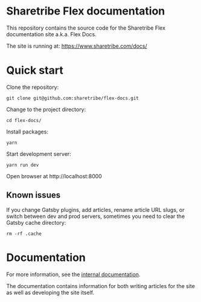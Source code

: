 # Sharetribe Flex documentation

This repository contains the source code for the Sharetribe Flex
documentation site a.k.a. Flex Docs.

The site is running at: https://www.sharetribe.com/docs/

# Quick start

Clone the repository:

    git clone git@github.com:sharetribe/flex-docs.git

Change to the project directory:

    cd flex-docs/

Install packages:

    yarn

Start development server:

    yarn run dev

Open browser at http://localhost:8000

## Known issues

If you change Gatsby plugins, add articles, rename article URL slugs,
or switch between dev and prod servers, sometimes you need to clear
the Gatsby cache directory:

    rm -rf .cache

# Documentation

For more information, see the [internal documentation](docs/README.md).

The documentation contains information for both writing articles for
the site as well as developing the site itself.
